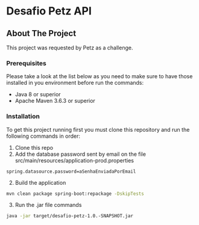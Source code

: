 # Desafio Petz API

## About The Project 

This project was requested by Petz as a challenge. 

### Prerequisites
Please take a look at the list below as you need to make sure to have those installed in you environment before run the commands:
* Java 8 or superior
* Apache Maven 3.6.3 or superior


### Installation

To get this project running first you must clone this repository and run the following commands in order:

1. Clone this repo
2. Add the database password sent by email on the file src/main/resources/application-prod.properties
```
spring.datasource.password=aSenhaEnviadaPorEmail
```

2. Build the application

```sh
mvn clean package spring-boot:repackage -DskipTests
```

3. Run the .jar file commands

```sh
java -jar target/desafio-petz-1.0.-SNAPSHOT.jar
```


